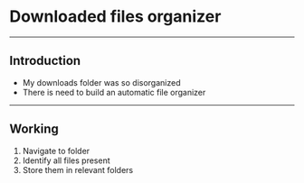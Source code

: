 # Downloaded files organizer
***
## Introduction
* My downloads folder was so disorganized
* There is need to build an automatic file organizer
***
## Working
1. Navigate to folder
2. Identify all files present
3. Store them in relevant folders

